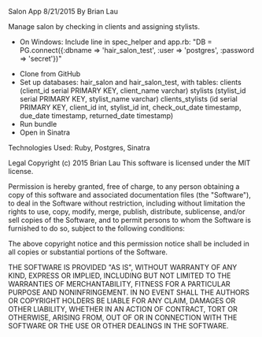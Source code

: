Salon App 8/21/2015
By Brian Lau

Manage salon by checking in clients and assigning stylists.

* On Windows: Include line in spec_helper and app.rb: 
"DB = PG.connect({:dbname => 'hair_salon_test', :user => 'postgres', :password => 'secret'})" 
- Clone from GitHub
- Set up databases: hair_salon and hair_salon_test, with tables: clients (client_id serial PRIMARY KEY, client_name varchar) stylists (stylist_id serial PRIMARY KEY, stylist_name varchar) clients_stylists (id serial PRIMARY KEY, client_id int, stylist_id int, check_out_date timestamp, due_date timestamp, returned_date timestamp)
- Run bundle
- Open in Sinatra


Technologies Used: Ruby, Postgres, Sinatra

Legal
Copyright (c) 2015 Brian Lau
This software is licensed under the MIT license.

Permission is hereby granted, free of charge, to any person obtaining a copy of this software and associated documentation files (the "Software"), to deal in the Software without restriction, including without limitation the rights to use, copy, modify, merge, publish, distribute, sublicense, and/or sell copies of the Software, and to permit persons to whom the Software is furnished to do so, subject to the following conditions:

The above copyright notice and this permission notice shall be included in all copies or substantial portions of the Software.

THE SOFTWARE IS PROVIDED "AS IS", WITHOUT WARRANTY OF ANY KIND, EXPRESS OR IMPLIED, INCLUDING BUT NOT LIMITED TO THE WARRANTIES OF MERCHANTABILITY, FITNESS FOR A PARTICULAR PURPOSE AND NONINFRINGEMENT. IN NO EVENT SHALL THE AUTHORS OR COPYRIGHT HOLDERS BE LIABLE FOR ANY CLAIM, DAMAGES OR OTHER LIABILITY, WHETHER IN AN ACTION OF CONTRACT, TORT OR OTHERWISE, ARISING FROM, OUT OF OR IN CONNECTION WITH THE SOFTWARE OR THE USE OR OTHER DEALINGS IN THE SOFTWARE.

